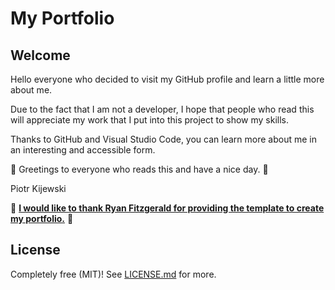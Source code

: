 # My Portfolio

## Welcome

Hello everyone who decided to visit my GitHub profile and learn a little more about me.

Due to the fact that I am not a developer, I hope that people who read this will appreciate my work that I put into this project to show my skills.

Thanks to GitHub and Visual Studio Code, you can learn more about me in an interesting and accessible form.

🚀 Greetings to everyone who reads this and have a nice day. 🚀

Piotr Kijewski




🚀 **[I would like to thank Ryan Fitzgerald for providing the template to create my portfolio.](https://github.com/RyanFitzgerald/devfolio)** 🚀

## License

Completely free (MIT)! See [LICENSE.md](LICENSE.md) for more.
